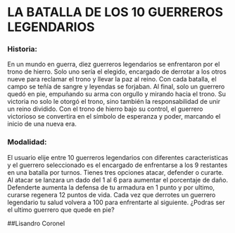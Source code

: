 # LA BATALLA DE LOS 10 GUERREROS LEGENDARIOS
### Historia:
En un mundo en guerra, diez guerreros legendarios se enfrentaron por el trono de hierro. Solo uno sería el elegido, encargado de derrotar a los otros nueve para reclamar el trono y llevar la paz al reino. Con cada batalla, el campo se teñía de sangre y leyendas se forjaban. Al final, solo un guerrero quedó en pie, empuñando su arma con orgullo y mirando hacia el trono. Su victoria no solo le otorgó el trono, sino también la responsabilidad de unir un reino dividido. Con el trono de hierro bajo su control, el guerrero victorioso se convertira en el símbolo de esperanza y poder, marcando el inicio de una nueva era.
### Modalidad:
El usuario elije entre 10 guerreros legendarios con diferentes caracteristicas y el guerrero seleccionado es el encargado de enfrentarse a los 9 restantes en una batalla por turnos.
Tienes tres opciones atacar, defender o curarte.
Al atacar se lanzara un dado del 1 al 6 para aumentar el porcentaje de daño.
Defenderte aumenta la defensa de tu armadura en 1 punto
y por ultimo, curarse regenera 12 puntos de vida.
Cada vez que derrotes un guerrero legendario tu salud volvera a 100 para enfrentarte al siguiente.
¿Podras ser el ultimo guerrero que quede en pie?

##Lisandro Coronel 
